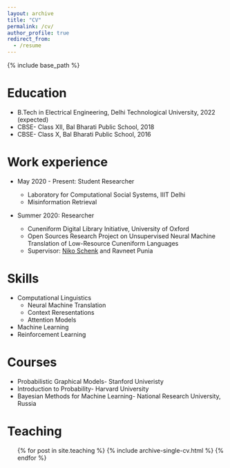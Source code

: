 ```yaml
---
layout: archive
title: "CV"
permalink: /cv/
author_profile: true
redirect_from:
  - /resume
---
```


{% include base_path %}

Education
======
* B.Tech in Electrical Engineering, Delhi Technological University, 2022 (expected)
* CBSE- Class XII, Bal Bharati Public School, 2018
* CBSE- Class X, Bal Bharati Public School, 2016

Work experience
======
* May 2020 - Present: Student Researcher
  * Laboratory for Computational Social Systems, IIIT Delhi
  * Misinformation Retrieval

* Summer 2020: Researcher
  * Cuneniform Digital Library Initiative, University of Oxford
  * Open Sources Research Project on Unsupervised Neural Machine Translation of Low-Resource Cuneniform Languages
  * Supervisor: [Niko Schenk](https://www.uni-frankfurt.de/46551536/Niko_Schenk) and Ravneet Punia
  
Skills
======
* Computational Linguistics
  * Neural Machine Translation
  * Context Reresentations
  * Attention Models
* Machine Learning
* Reinforcement Learning

Courses
======
* Probabilistic Graphical Models- Stanford Univeristy
* Introduction to Probability- Harvard University
* Bayesian Methods for Machine Learning- National Research University, Russia
  
Teaching
======
  <ul>{% for post in site.teaching %}
    {% include archive-single-cv.html %}
  {% endfor %}</ul>
